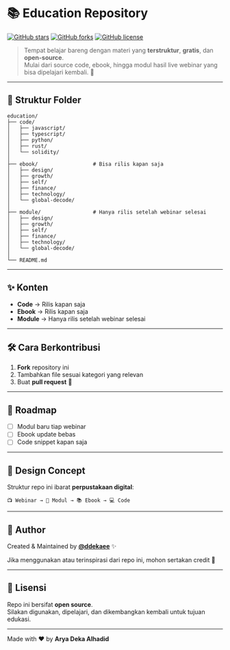 # 📚 Education Repository

[![GitHub stars](https://img.shields.io/github/stars/username/repo?style=for-the-badge)](https://github.com/username/repo/stargazers)
[![GitHub forks](https://img.shields.io/github/forks/username/repo?style=for-the-badge)](https://github.com/username/repo/network/members)
[![GitHub license](https://img.shields.io/github/license/username/repo?style=for-the-badge)](./LICENSE)

> Tempat belajar bareng dengan materi yang **terstruktur**, **gratis**, dan **open-source**.  
> Mulai dari source code, ebook, hingga modul hasil live webinar yang bisa dipelajari kembali. 🚀  

---

## 📂 Struktur Folder

```
education/
├── code/
│   ├── javascript/
│   ├── typescript/
│   ├── python/
│   ├── rust/
│   └── solidity/
│
├── ebook/                  # Bisa rilis kapan saja
│   ├── design/
│   ├── growth/
│   ├── self/
│   ├── finance/
│   ├── technology/
│   └── global-decode/
│
├── module/                 # Hanya rilis setelah webinar selesai
│   ├── design/
│   ├── growth/
│   ├── self/
│   ├── finance/
│   ├── technology/
│   └── global-decode/
│
└── README.md
```

---

## ✨ Konten

- **Code** → Rilis kapan saja  
- **Ebook** → Rilis kapan saja  
- **Module** → Hanya rilis setelah webinar selesai  

---

## 🛠️ Cara Berkontribusi

1. **Fork** repository ini  
2. Tambahkan file sesuai kategori yang relevan  
3. Buat **pull request** 🚀  

---

## 📅 Roadmap

- [ ] Modul baru tiap webinar  
- [ ] Ebook update bebas  
- [ ] Code snippet kapan saja  

---

## 🎨 Design Concept

Struktur repo ini ibarat **perpustakaan digital**:  
```
📺 Webinar → 📘 Modul → 📚 Ebook → 💻 Code
```

---

## 👤 Author

Created & Maintained by **[@ddekaee](https://github.com/ddekaee)** ✨  

Jika menggunakan atau terinspirasi dari repo ini, mohon sertakan credit 🙏  

---

## 📜 Lisensi

Repo ini bersifat **open source**.  
Silakan digunakan, dipelajari, dan dikembangkan kembali untuk tujuan edukasi.  

---

Made with ❤️ by **Arya Deka Alhadid**
